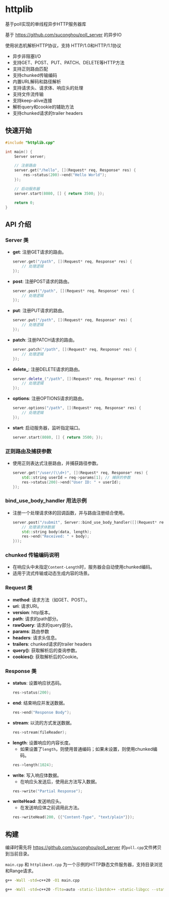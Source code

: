 # httplib

基于poll实现的单线程异步HTTP服务器库

基于 https://github.com/suconghou/poll_server 的异步IO

使用状态机解析HTTP协议，支持 HTTP/1.0和HTTP/1.1协议

- 异步非阻塞I/O
- 支持GET、POST、PUT、PATCH、DELETE等HTTP方法
- 支持正则路由匹配
- 支持chunked传输编码
- 内置URL解码和路径解析
- 支持请求头、请求体、响应头的处理
- 支持文件流传输
- 支持keep-alive连接
- 解析query和cookie的辅助方法
- 支持chunked请求的trailer headers

## 快速开始

```cpp
#include "httplib.cpp"

int main() {
    Server server;

    // 注册路由
    server.get("/hello", [](Request* req, Response* res) {
        res->status(200)->end("Hello World");
    });

    // 启动服务器
    server.start(8080, [] { return 3500; });

    return 0;
}
```

## API 介绍

### Server 类
- **get**: 注册GET请求的路由。
  ```cpp
  server.get("/path", [](Request* req, Response* res) {
      // 处理逻辑
  });
  ```
- **post**: 注册POST请求的路由。
  ```cpp
  server.post("/path", [](Request* req, Response* res) {
      // 处理逻辑
  });
  ```
- **put**: 注册PUT请求的路由。
  ```cpp
  server.put("/path", [](Request* req, Response* res) {
      // 处理逻辑
  });
  ```
- **patch**: 注册PATCH请求的路由。
  ```cpp
  server.patch("/path", [](Request* req, Response* res) {
      // 处理逻辑
  });
  ```
- **delete_**: 注册DELETE请求的路由。
  ```cpp
  server.delete_("/path", [](Request* req, Response* res) {
      // 处理逻辑
  });
  ```
- **options**: 注册OPTIONS请求的路由。
  ```cpp
  server.options("/path", [](Request* req, Response* res) {
      // 处理逻辑
  });
  ```
- **start**: 启动服务器，监听指定端口。
  ```cpp
  server.start(8080, [] { return 3500; });
  ```

### 正则路由及捕获参数
- 使用正则表达式注册路由，并捕获路径参数。
  ```cpp
  server.get("/user/(\\d+)", [](Request* req, Response* res) {
      std::string userId = req->params[1]; // 捕获的参数
      res->status(200)->end("User ID: " + userId);
  });
  ```

### bind_use_body_handler 用法示例
- 注册一个处理请求体的回调函数，并与路由注册结合使用。
  ```cpp
  server.post("/submit", Server::bind_use_body_handler([](Request* req, Response* res, const char* data, size_t length) {
      // 处理请求体数据
      std::string body(data, length);
      res->end("Received: " + body);
  }));
  ```

### chunked 传输编码说明
- 在响应头中未指定`Content-Length`时，服务器会自动使用chunked编码。
- 适用于流式传输或动态生成内容的场景。

### Request 类
- **method**: 请求方法（如GET、POST）。
- **uri**: 请求URI。
- **version**: http版本。
- **path**: 请求的path部分。
- **rawQuery**: 请求的query部分。
- **params**: 路由参数
- **headers**: 请求头信息。
- **trailers**: chunked请求的trailer headers
- **query()**: 获取解析后的查询参数。
- **cookies()**: 获取解析后的Cookie。

### Response 类
- **status**: 设置响应状态码。
  ```cpp
  res->status(200);
  ```
- **end**: 结束响应并发送数据。
  ```cpp
  res->end("Response Body");
  ```
- **stream**: 以流的方式发送数据。
  ```cpp
  res->stream(fileReader);
  ```
- **length**: 设置响应的内容长度。
  - 如果设置了`length`，则使用普通编码；如果未设置，则使用chunked编码。
  ```cpp
  res->length(1024);
  ```
- **write**: 写入响应体数据。
  - 在响应头发送后，使用此方法写入数据。
  ```cpp
  res->write("Partial Response");
  ```
- **writeHead**: 发送响应头。
  - 在发送响应体之前调用此方法。
  ```cpp
  res->writeHead(200, {{"Content-Type", "text/plain"}});
  ```

## 构建

编译时需先将 https://github.com/suconghou/poll_server 的`poll.cpp`文件拷贝到当前目录。

`main.cpp` 和 `httplibext.cpp` 为一个示例的HTTP静态文件服务器，支持目录浏览和Range请求。

```bash
g++ -Wall -std=c++20 -O1 main.cpp
```

```bash
g++ -Wall -std=c++20 -flto=auto -static-libstdc++ -static-libgcc --static -Wl,-Bstatic,--gc-sections -O3 -ffunction-sections -fdata-sections main.cpp -o fileserver
```
